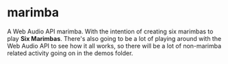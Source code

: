 # marimba
A Web Audio API marimba. With the intention of creating six marimbas to play **Six Marimbas**. There's also going to be a lot of playing around with the Web Audio API to see how it all works, so there will be a lot of non-marimba related activity going on in the demos folder.
